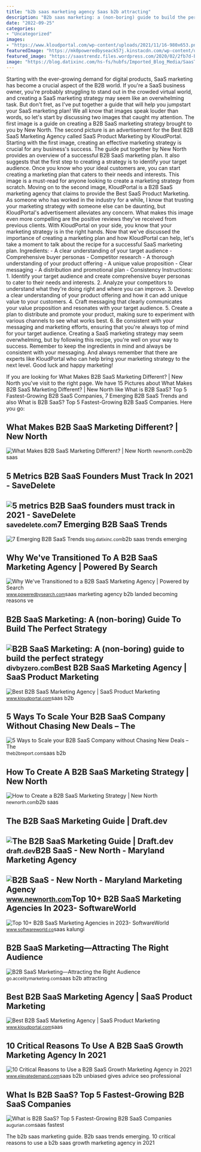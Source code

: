 ```yaml
---
title: "b2b saas marketing agency Saas b2b attracting"
description: "B2b saas marketing: a (non-boring) guide to build the perfect strategy"
date: "2022-09-25"
categories:
- "Uncategorized"
images:
- "https://www.kloudportal.com/wp-content/uploads/2021/11/16-980x653.png"
featuredImage: "https://mk0poweredbyseack57j.kinstacdn.com/wp-content/uploads/2020/10/The-Reasons-We-Landed-on-Becoming-a-B2B-SaaS-Marketing-Agency.png"
featured_image: "https://saastrendz.files.wordpress.com/2020/02/2fb7d-b2b-art-cloud-2019-b2b-reportmaster-saas-cloud.png?w=1024"
image: "https://blog.datixinc.com/hs-fs/hubfs/Imported_Blog_Media/SaasTrends-2.jpg?width=2800&amp;height=2604&amp;name=SaasTrends-2.jpg"
---
```


Starting with the ever-growing demand for digital products, SaaS marketing has become a crucial aspect of the B2B world. If you're a SaaS business owner, you're probably struggling to stand out in the crowded virtual world, and creating a SaaS marketing strategy may seem like an overwhelming task. But don't fret, as I've put together a guide that will help you jumpstart your SaaS marketing plan! We all know that images speak louder than words, so let's start by discussing two images that caught my attention. The first image is a guide on creating a B2B SaaS marketing strategy brought to you by New North. The second picture is an advertisement for the Best B2B SaaS Marketing Agency called SaaS Product Marketing by KloudPortal. Starting with the first image, creating an effective marketing strategy is crucial for any business's success. The guide put together by New North provides an overview of a successful B2B SaaS marketing plan. It also suggests that the first step to creating a strategy is to identify your target audience. Once you know who your ideal customers are, you can start creating a marketing plan that caters to their needs and interests. This image is a must-read for anyone looking to create a marketing strategy from scratch. Moving on to the second image, KloudPortal is a B2B SaaS marketing agency that claims to provide the Best SaaS Product Marketing. As someone who has worked in the industry for a while, I know that trusting your marketing strategy with someone else can be daunting, but KloudPortal's advertisement alleviates any concern. What makes this image even more compelling are the positive reviews they've received from previous clients. With KloudPortal on your side, you know that your marketing strategy is in the right hands. Now that we've discussed the importance of creating a marketing plan and how KloudPortal can help, let's take a moment to talk about the recipe for a successful SaaS marketing plan. Ingredients: - A clear understanding of your target audience - Comprehensive buyer personas - Competitor research - A thorough understanding of your product offering - A unique value proposition - Clear messaging - A distribution and promotional plan - Consistency Instructions: 1. Identify your target audience and create comprehensive buyer personas to cater to their needs and interests. 2. Analyze your competitors to understand what they're doing right and where you can improve. 3. Develop a clear understanding of your product offering and how it can add unique value to your customers. 4. Craft messaging that clearly communicates your value proposition and resonates with your target audience. 5. Create a plan to distribute and promote your product, making sure to experiment with various channels to see what works best. 6. Be consistent with your messaging and marketing efforts, ensuring that you're always top of mind for your target audience. Creating a SaaS marketing strategy may seem overwhelming, but by following this recipe, you're well on your way to success. Remember to keep the ingredients in mind and always be consistent with your messaging. And always remember that there are experts like KloudPortal who can help bring your marketing strategy to the next level. Good luck and happy marketing!

If you are looking for What Makes B2B SaaS Marketing Different? | New North you've visit to the right page. We have 15 Pictures about What Makes B2B SaaS Marketing Different? | New North like What is B2B SaaS? Top 5 Fastest-Growing B2B SaaS Companies, 7 Emerging B2B SaaS Trends and also What is B2B SaaS? Top 5 Fastest-Growing B2B SaaS Companies. Here you go:

What Makes B2B SaaS Marketing Different? | New North
----------------------------------------------------

 ![What Makes B2B SaaS Marketing Different? | New North](https://newnorth.com/wp-content/uploads/2021/07/b2bsaasunique.jpg) <small>newnorth.com</small>b2b saas

5 Metrics B2B SaaS Founders Must Track In 2021 - SaveDelete
-----------------------------------------------------------

 ![5 metrics B2B SaaS founders must track in 2021 - SaveDelete](https://savedelete.com/wp-content/uploads/2021/05/B2B-SaaS.png) <small>savedelete.com</small>7 Emerging B2B SaaS Trends
--------------------------

 ![7 Emerging B2B SaaS Trends](https://blog.datixinc.com/hs-fs/hubfs/Imported_Blog_Media/SaasTrends-2.jpg?width=2800&height=2604&name=SaasTrends-2.jpg) <small>blog.datixinc.com</small>b2b saas trends emerging

Why We've Transitioned To A B2B SaaS Marketing Agency | Powered By Search
-------------------------------------------------------------------------

 ![Why We've Transitioned to a B2B SaaS Marketing Agency | Powered by Search](https://mk0poweredbyseack57j.kinstacdn.com/wp-content/uploads/2020/10/The-Reasons-We-Landed-on-Becoming-a-B2B-SaaS-Marketing-Agency.png) <small>www.poweredbysearch.com</small>saas marketing agency b2b landed becoming reasons ve

B2B SaaS Marketing: A (non-boring) Guide To Build The Perfect Strategy
----------------------------------------------------------------------

 ![B2B SaaS Marketing: A (non-boring) guide to build the perfect strategy](https://divbyzero.com/wp-content/uploads/2021/07/b2b-saas-marketing-1024x536.png) <small>divbyzero.com</small>Best B2B SaaS Marketing Agency | SaaS Product Marketing
-------------------------------------------------------

 ![Best B2B SaaS Marketing Agency | SaaS Product Marketing](https://www.kloudportal.com/wp-content/uploads/2021/11/18-480x320.png) <small>www.kloudportal.com</small>saas b2b

5 Ways To Scale Your B2B SaaS Company Without Chasing New Deals – The
---------------------------------------------------------------------

 ![5 Ways to Scale your B2B SaaS Company without Chasing New Deals – The](https://saastrendz.files.wordpress.com/2020/02/2fb7d-b2b-art-cloud-2019-b2b-reportmaster-saas-cloud.png?w=1024) <small>theb2breport.com</small>saas b2b

How To Create A B2B SaaS Marketing Strategy | New North
-------------------------------------------------------

 ![How to Create a B2B SaaS Marketing Strategy | New North](https://newnorth.com/wp-content/uploads/2021/07/b2bsaasstrategy.jpg) <small>newnorth.com</small>b2b saas

The B2B SaaS Marketing Guide | Draft.dev
----------------------------------------

 ![The B2B SaaS Marketing Guide | Draft.dev](https://draft.dev/learn/assets/posts/b2b-saas-marketing-guide.jpg) <small>draft.dev</small>B2B SaaS - New North - Maryland Marketing Agency
------------------------------------------------

 ![B2B SaaS - New North - Maryland Marketing Agency](https://www.newnorth.com/wp-content/uploads/2020/02/iStock-1127443162-1024x683.jpg) <small>www.newnorth.com</small>Top 10+ B2B SaaS Marketing Agencies In 2023- SoftwareWorld
----------------------------------------------------------

 ![Top 10+ B2B SaaS Marketing Agencies in 2023- SoftwareWorld](https://www.softwareworld.co/wp-content/uploads/2021/01/Kalungi-top-saas-marketing-agency.png) <small>www.softwareworld.co</small>saas kalungi

B2B SaaS Marketing—Attracting The Right Audience
------------------------------------------------

 ![B2B SaaS Marketing—Attracting the Right Audience](https://go.accelitymarketing.com/hs-fs/hubfs/Blog_Images/ACC_Blog_Feb2020_B2BSaaS-04.png?width=750&name=ACC_Blog_Feb2020_B2BSaaS-04.png) <small>go.accelitymarketing.com</small>saas b2b attracting

Best B2B SaaS Marketing Agency | SaaS Product Marketing
-------------------------------------------------------

 ![Best B2B SaaS Marketing Agency | SaaS Product Marketing](https://www.kloudportal.com/wp-content/uploads/2021/11/16-980x653.png) <small>www.kloudportal.com</small>saas

10 Critical Reasons To Use A B2B SaaS Growth Marketing Agency In 2021
---------------------------------------------------------------------

 ![10 Critical Reasons to Use a B2B SaaS Growth Marketing Agency in 2021](https://lh5.googleusercontent.com/A7hKTICTH4PFUJWPke3HcKp7qx6EHEfopLzT9LyRBMyxSecd26vqvst0FfBA5VqPDiZ3pYdj3_mC4gvFtLK7WQCQJLHnPGNY17FofDEopteRLHFfWAk-jgeVMIi19WtT1IzWauMq) <small>www.elevatedemand.com</small>saas b2b unbiased gives advice seo professional

What Is B2B SaaS? Top 5 Fastest-Growing B2B SaaS Companies
----------------------------------------------------------

 ![What is B2B SaaS? Top 5 Fastest-Growing B2B SaaS Companies](https://augurian.com/wp-content/uploads/2021/02/SaaS-Blog-Covers-6-1-1024x576.jpg) <small>augurian.com</small>saas fastest

The b2b saas marketing guide. B2b saas trends emerging. 10 critical reasons to use a b2b saas growth marketing agency in 2021
